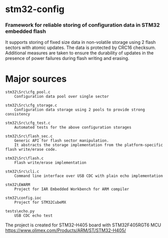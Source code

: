stm32-config
============

### Framework for reliable storing of configuration data in STM32 embedded flash

It supports storing of fixed size data in non-volatile storage using 2 flash sectors with atomic updates.
The data is protected by CRC16 checksum. Additional measures are taken to ensure the durability of updates in
the presence of power failures during flash writing and erasing.

# Major sources

    stm32\Src\cfg_pool.c
        Configuration data pool over single sector

    stm32\Src\cfg_storage.c
        Configuration data storage using 2 pools to provide strong consistency

    stm32\Src\cfg_test.c
        Automated tests for the above configuration storages

    stm32\Src\flash_sec.c
        Generic API for flash sector manipulation.
        It abstracts the storage implementation from the platform-specific flash write/erase code.

    stm32\Src\flash.c
        Flash write/erase implementation

    stm32\Src\cli.c
        Command line interface over USB CDC with plain echo implementation

    stm32\EWARM
        Project for IAR Embedded Workbench for ARM compiler

    stm32\config.ioc
        Project for STM32CubeMX

    tests\echo.py
        USB CDC echo test

The project is created for STM32-H405 board with STM32F405RGT6 MCU
https://www.olimex.com/Products/ARM/ST/STM32-H405/
